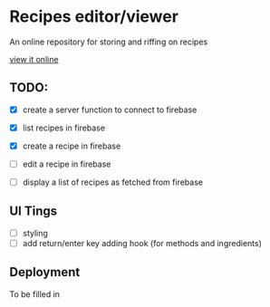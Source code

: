 # Recipes editor/viewer

An online repository for storing and riffing on recipes

[view it online](https://brave-aryabhata-f41f87.netlify.com/)

## TODO:

- [x] create a server function to connect to firebase
- [x] list recipes in firebase
- [x] create a recipe in firebase
- [ ] edit a recipe in firebase
- [ ] display a list of recipes as fetched from firebase


## UI Tings
- [ ] styling
- [ ] add return/enter key adding hook (for methods and ingredients)

## Deployment

To be filled in

